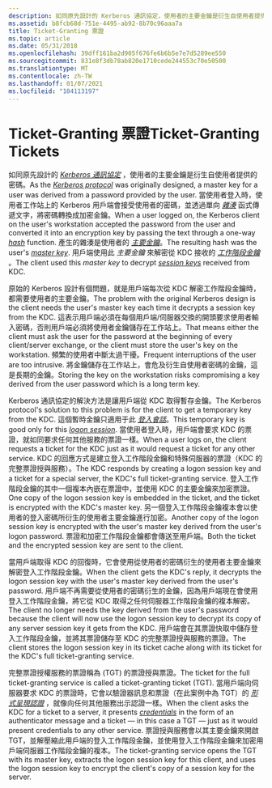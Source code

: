 ```yaml
---
description: 如同原先設計的 Kerberos 通訊協定，使用者的主要金鑰是衍生自使用者提供的密碼。
ms.assetid: b8fcb68d-751e-4495-ab92-8b70c96aaa7a
title: Ticket-Granting 票證
ms.topic: article
ms.date: 05/31/2018
ms.openlocfilehash: 39dff161ba2d905f676fe6b6b5e7e7d5289ee550
ms.sourcegitcommit: 831e8f3db78ab820e1710cede244553c70e50500
ms.translationtype: MT
ms.contentlocale: zh-TW
ms.lasthandoff: 01/07/2021
ms.locfileid: "104113197"
---
```

# <a name="ticket-granting-tickets"></a><span data-ttu-id="9df93-103">Ticket-Granting 票證</span><span class="sxs-lookup"><span data-stu-id="9df93-103">Ticket-Granting Tickets</span></span>

<span data-ttu-id="9df93-104">如同原先設計的 [*Kerberos 通訊協定*](../secgloss/k-gly.md) ，使用者的主要金鑰是衍生自使用者提供的密碼。</span><span class="sxs-lookup"><span data-stu-id="9df93-104">As the [*Kerberos protocol*](../secgloss/k-gly.md) was originally designed, a master key for a user was derived from a password provided by the user.</span></span> <span data-ttu-id="9df93-105">當使用者登入時，使用者工作站上的 Kerberos 用戶端會接受使用者的密碼，並透過單向 [*雜湊*](../secgloss/h-gly.md) 函式傳遞文字，將密碼轉換成加密金鑰。</span><span class="sxs-lookup"><span data-stu-id="9df93-105">When a user logged on, the Kerberos client on the user's workstation accepted the password from the user and converted it into an encryption key by passing the text through a one-way [*hash*](../secgloss/h-gly.md) function.</span></span> <span data-ttu-id="9df93-106">產生的雜湊是使用者的 [*主要金鑰*](../secgloss/m-gly.md)。</span><span class="sxs-lookup"><span data-stu-id="9df93-106">The resulting hash was the user's [*master key*](../secgloss/m-gly.md).</span></span> <span data-ttu-id="9df93-107">用戶端使用此 *主要金鑰* 來解密從 KDC 接收的 [*工作階段金鑰*](../secgloss/s-gly.md) 。</span><span class="sxs-lookup"><span data-stu-id="9df93-107">The client used this *master key* to decrypt [*session keys*](../secgloss/s-gly.md) received from KDC.</span></span>

<span data-ttu-id="9df93-108">原始的 Kerberos 設計有個問題，就是用戶端每次從 KDC 解密工作階段金鑰時，都需要使用者的主要金鑰。</span><span class="sxs-lookup"><span data-stu-id="9df93-108">The problem with the original Kerberos design is the client needs the user's master key each time it decrypts a session key from the KDC.</span></span> <span data-ttu-id="9df93-109">這表示用戶端必須在每個用戶端/伺服器交換的開頭要求使用者輸入密碼，否則用戶端必須將使用者金鑰儲存在工作站上。</span><span class="sxs-lookup"><span data-stu-id="9df93-109">That means either the client must ask the user for the password at the beginning of every client/server exchange, or the client must store the user's key on the workstation.</span></span> <span data-ttu-id="9df93-110">頻繁的使用者中斷太過干擾。</span><span class="sxs-lookup"><span data-stu-id="9df93-110">Frequent interruptions of the user are too intrusive.</span></span> <span data-ttu-id="9df93-111">將金鑰儲存在工作站上，會危及衍生自使用者密碼的金鑰，這是長期的金鑰。</span><span class="sxs-lookup"><span data-stu-id="9df93-111">Storing the key on the workstation risks compromising a key derived from the user password which is a long term key.</span></span>

<span data-ttu-id="9df93-112">Kerberos 通訊協定的解決方法是讓用戶端從 KDC 取得暫存金鑰。</span><span class="sxs-lookup"><span data-stu-id="9df93-112">The Kerberos protocol's solution to this problem is for the client to get a temporary key from the KDC.</span></span> <span data-ttu-id="9df93-113">這個暫時金鑰只適用于此 [*登入會話*](../secgloss/l-gly.md)。</span><span class="sxs-lookup"><span data-stu-id="9df93-113">This temporary key is good only for this [*logon session*](../secgloss/l-gly.md).</span></span> <span data-ttu-id="9df93-114">當使用者登入時，用戶端會要求 KDC 的票證，就如同要求任何其他服務的票證一樣。</span><span class="sxs-lookup"><span data-stu-id="9df93-114">When a user logs on, the client requests a ticket for the KDC just as it would request a ticket for any other service.</span></span> <span data-ttu-id="9df93-115">KDC 的回應方式是建立登入工作階段金鑰和特殊伺服器的票證（KDC 的完整票證授與服務）。</span><span class="sxs-lookup"><span data-stu-id="9df93-115">The KDC responds by creating a logon session key and a ticket for a special server, the KDC's full ticket-granting service.</span></span> <span data-ttu-id="9df93-116">登入工作階段金鑰的其中一個複本內嵌在票證中，並使用 KDC 的主要金鑰來加密票證。</span><span class="sxs-lookup"><span data-stu-id="9df93-116">One copy of the logon session key is embedded in the ticket, and the ticket is encrypted with the KDC's master key.</span></span> <span data-ttu-id="9df93-117">另一個登入工作階段金鑰複本會以使用者的登入密碼所衍生的使用者主要金鑰進行加密。</span><span class="sxs-lookup"><span data-stu-id="9df93-117">Another copy of the logon session key is encrypted with the user's master key derived from the user's logon password.</span></span> <span data-ttu-id="9df93-118">票證和加密工作階段金鑰都會傳送至用戶端。</span><span class="sxs-lookup"><span data-stu-id="9df93-118">Both the ticket and the encrypted session key are sent to the client.</span></span>

<span data-ttu-id="9df93-119">當用戶端取得 KDC 的回復時，它會使用從使用者的密碼衍生的使用者主要金鑰來解密登入工作階段金鑰。</span><span class="sxs-lookup"><span data-stu-id="9df93-119">When the client gets the KDC's reply, it decrypts the logon session key with the user's master key derived from the user's password.</span></span> <span data-ttu-id="9df93-120">用戶端不再需要從使用者的密碼衍生的金鑰，因為用戶端現在會使用登入工作階段金鑰，將它從 KDC 取得之任何伺服器工作階段金鑰的複本解密。</span><span class="sxs-lookup"><span data-stu-id="9df93-120">The client no longer needs the key derived from the user's password because the client will now use the logon session key to decrypt its copy of any server session key it gets from the KDC.</span></span> <span data-ttu-id="9df93-121">用戶端會在其票證快取中儲存登入工作階段金鑰，並將其票證儲存至 KDC 的完整票證授與服務的票證。</span><span class="sxs-lookup"><span data-stu-id="9df93-121">The client stores the logon session key in its ticket cache along with its ticket for the KDC's full ticket-granting service.</span></span>

<span data-ttu-id="9df93-122">完整票證授權服務的票證稱為 (TGT) 的票證授與票證。</span><span class="sxs-lookup"><span data-stu-id="9df93-122">The ticket for the full ticket-granting service is called a ticket-granting ticket (TGT).</span></span> <span data-ttu-id="9df93-123">當用戶端向伺服器要求 KDC 的票證時，它會以驗證器訊息和票證（在此案例中為 TGT）的 [*形式呈現認證*](../secgloss/c-gly.md) ，就像向任何其他服務出示認證一樣。</span><span class="sxs-lookup"><span data-stu-id="9df93-123">When the client asks the KDC for a ticket to a server, it presents [*credentials*](../secgloss/c-gly.md) in the form of an authenticator message and a ticket — in this case a TGT — just as it would present credentials to any other service.</span></span> <span data-ttu-id="9df93-124">票證授與服務會以其主要金鑰來開啟 TGT，並解壓縮此用戶端的登入工作階段金鑰，並使用登入工作階段金鑰來加密用戶端伺服器工作階段金鑰的複本。</span><span class="sxs-lookup"><span data-stu-id="9df93-124">The ticket-granting service opens the TGT with its master key, extracts the logon session key for this client, and uses the logon session key to encrypt the client's copy of a session key for the server.</span></span>

 

 
